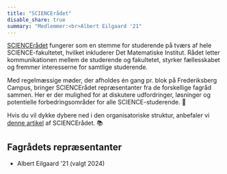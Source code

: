 ```yaml
---
title: "SCIENCErådet"
disable_share: true
summary: "Medlemmer:<br>Albert Eilgaard '21"
---
```


[SCIENCErådet](https://scienceraadet.dk/) fungerer som en stemme for studerende på tværs af hele SCIENCE-fakultetet, hvilket inkluderer Det Matematiske Institut. Rådet letter kommunikationen mellem de studerende og fakultetet, styrker fællesskabet og fremmer interesserne for samtlige studerende.

Med regelmæssige møder, der afholdes én gang pr. blok på Frederiksberg Campus, bringer SCIENCErådet repræsentanter fra de forskellige fagråd sammen. Her er der mulighed for at diskutere udfordringer, løsninger og potentielle forbedringsområder for alle SCIENCE-studerende. 🏢

Hvis du vil dykke dybere ned i den organisatoriske struktur, anbefaler vi [denne artikel](https://scienceraadet.dk/ku-s-struktur) af SCIENCErådet. 📚

## Fagrådets repræsentanter

- Albert Eilgaard '21 (valgt 2024)
